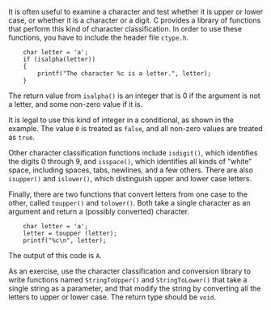It is often useful to examine a character and test whether it is upper or lower case, or whether it is a character or a digit.  C provides a library of functions that perform this kind of character classification.  In order to use these functions, you have to include the header file `ctype.h`.

```code
    char letter = 'a';
    if (isalpha(letter)) 
    {
        printf("The character %c is a letter.", letter);
    }
```
The return value from `isalpha()` is an integer that is 0 if the argument is not a letter, and some non-zero value if it is.

It is legal to use this kind of integer in a conditional, as shown in the example.  The value `0` is treated as `false`, and all non-zero values are treated as `true`.


Other character classification functions include `isdigit()`, which identifies the digits 0 through 9, and `isspace()`, which identifies all kinds of “white” space, including spaces, tabs, newlines, and a few others.  There are also `isupper()` and `islower()`, which distinguish upper and lower case letters.

Finally, there are two functions that convert letters from one case to the other, called `toupper()` and `tolower()`.  Both take a single character as an argument and return a (possibly converted) character.

```code
    char letter = 'a';
    letter = toupper (letter);
    printf("%c\n", letter);
```
The output of this code is `A`.

As an exercise, use the character classification and conversion library to write functions named `StringToUpper()` and `StringToLower()` that take a single string as a parameter, and that modify the string by converting all the letters to upper or lower case.  The return type should be `void`.